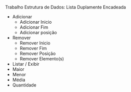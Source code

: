 Trabalho Estrutura de Dados: Lista Duplamente Encadeada
- Adicionar
  * Adicionar Inicio
  * Adicionar Fim
  * Adicionar posição
- Remover
  * Remover Inicio
  * Remover Fim
  * Remover Posição
  * Remover Elemento(s)
- Listar / Exibir
- Maior
- Menor
- Média
- Quantidade
